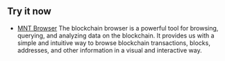 ## Try it now

- [MNT Browser](https://test.metabasenet.site/)
  The blockchain browser is a powerful tool for browsing, querying, and analyzing data on the blockchain. It provides us with a simple and intuitive way to browse blockchain transactions, blocks, addresses, and other information in a visual and interactive way.

<!-- ## Recommended IDE Setup

- [VS Code](https://code.visualstudio.com/) + [Volar](https://marketplace.visualstudio.com/items?itemName=Vue.volar) (and disable Vetur) + [TypeScript Vue Plugin (Volar)](https://marketplace.visualstudio.com/items?itemName=Vue.vscode-typescript-vue-plugin). -->

